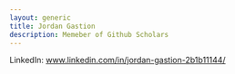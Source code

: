 ```yaml
---
layout: generic
title: Jordan Gastion
description: Memeber of Github Scholars 
---
```


LinkedIn: <link here> www.linkedin.com/in/jordan-gastion-2b1b11144/
